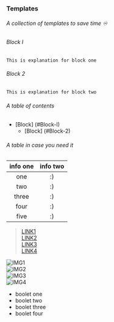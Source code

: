 ### Templates
###### A collection of templates to save time ♾  

###### Block I 

```
This is explanation for block one
```

###### Block 2 

```
This is explanation for block two
```
###### A table of contents
- [Block] (#Block-I)
    - [Block] (#Block-2)

###### A table in case you need it 

| info one | info two |
|:---------:|:-----------------:|
|one | :) |
|two | :) |
|three| :) |
|four| :) |
|five| :) |

>[LINK1](https://)  
>[LINK2](https://)  
>[LINK3](https://)  
>[LINK4](https://)  

![IMG1](LINK_TO_IMAGE)  
![IMG2](LINK_TO_IMAGE)  
![IMG3](LINK_TO_IMAGE)  
![IMG4](LINK_TO_IMAGE)  

- boolet one
- boolet two
- boolet three
- boolet four

